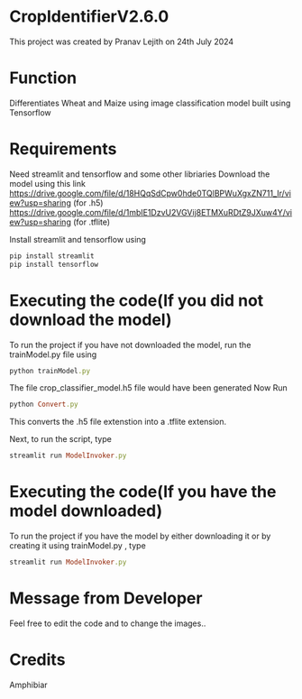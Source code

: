 # CropIdentifierV2.6.0

This project was created by Pranav Lejith on 24th July 2024

# Function

Differentiates Wheat and Maize using image classification model built using Tensorflow

# Requirements

Need streamlit and tensorflow and some other libriaries
Download the model using this link
https://drive.google.com/file/d/18HQqSdCpw0hde0TQlBPWuXgxZN711_Ir/view?usp=sharing  (for .h5)
https://drive.google.com/file/d/1mbIE1DzvU2VGVij8ETMXuRDtZ9JXuw4Y/view?usp=sharing  (for .tflite)

Install streamlit and tensorflow using
```ruby
pip install streamlit
pip install tensorflow
```
# Executing the code(If you did not download the model)

To run the project if you have not downloaded the model, run the trainModel.py file using 
```ruby
python trainModel.py
```
The file crop_classifier_model.h5 file would have been generated
Now Run
```ruby
python Convert.py
```
This converts the .h5 file extenstion into a .tflite extension.

Next, to run the script, type
```ruby
streamlit run ModelInvoker.py
```
# Executing the code(If you have the model downloaded)
To run the project if you have the model by either downloading it or by creating it using trainModel.py , type
```ruby
streamlit run ModelInvoker.py
```
# Message from Developer
Feel free to edit the code and to change the images..

# Credits
Amphibiar
